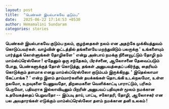 ```yaml
---
layout: post
title:  "பெண்கள் இயல்பாகவே குடும்ப"
date:   2025-06-22 17:14:53 +0530
author: Hemamalini Sundaram
categories: stories
---
```


**பெண்கள் இயல்பாகவே குடும்ப நலம், குழந்தைகள் நலம் என அதற்கே முக்கியத்துவம்
கொடுப்பவர்கள். வாழ்வின் ஓட்டத்தில் தங்களையே மறந்துவிடும் பலருக்கு ' உங்களையும் பார்த்துக்
கொள்ளுங்கள் தோழிகளே ' என்று அன்பாய் நமக்கு நினைவூட்டும் தோழி நம் மாம்ஸ்ப்ரெஸ்ஸோ !
ஏதேனும் ஒரு சந்தேகம், பிரச்சனை, ஆலோசனை தேவைப்படும் போது, பெண்களுக்குத் தோள்
கொடுத்து, தங்கள் அனுபவத்தைப் பகிர்ந்து, தைரியம் கொடுக்கும் தளமாக எனது மாம்ஸ்ப்ரெஸ்ஸோ
குடும்பம் இருக்கிறது. ' இதெல்லாமா கேட்பாங்க ? ' என்ற இளம் தாய்மார்களின் தயக்கங்கள்
தொடங்கி உடல்நலமோ, உள்ள நலமோ, உறவுகளை பேணுவதோ, திறமைகளை வெளிக்காட்டி பாராட்டும்,
பரிசும் பெறவோ, பதிவராக இல்லாவிடினும் பிறரின் அனுபவப் பதிவுகள் மூலம் நமக்கான
உதவேகத்தைப் பெறுவதோ -- இப்படி தாய், பாட்டி, சகோதரி, தோழி, ஆலோசகர் என பல
அவதாரங்கள் எடுக்கும் மாம்ஸ்ப்ரெஸ்ஸோ தளம் நமக்கான தனி உலகம் !**

